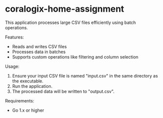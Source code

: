 # coralogix-home-assignment


This application processes large CSV files efficiently using batch operations.

Features:
- Reads and writes CSV files
- Processes data in batches
- Supports custom operations like filtering and column selection

Usage:
1. Ensure your input CSV file is named "input.csv" in the same directory as the executable.
2. Run the application.
3. The processed data will be written to "output.csv".

Requirements:
- Go 1.x or higher
